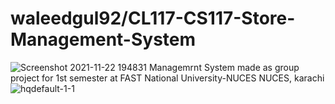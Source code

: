 # waleedgul92/CL117-CS117-Store-Management-System
![Screenshot 2021-11-22 194831](https://user-images.githubusercontent.com/84980384/142882037-06ff5801-a983-451c-b3a0-fe32eae6fd3d.png)
 Managemrnt System made as group project for 1st semester at FAST National University-NUCES NUCES, karachi
![hqdefault-1-1](https://user-images.githubusercontent.com/84980384/142881567-da3917b7-1f67-4d39-9250-1719a56bce0a.jpg)
